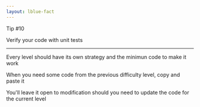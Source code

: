 ```yaml
---
layout: lblue-fact
---
```


Tip #10

Verify your code with unit tests

---

Every level should have its own strategy and the minimun code to make it work

When you need some code from the previous difficulty level, copy and paste it

You'll leave it open to modification should you need to update the code for the current level
